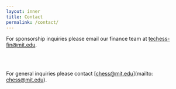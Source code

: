 ```yaml
---
layout: inner
title: Contact
permalink: /contact/
---
```


<p style="text-align: center;" markdown="1">

For sponsorship inquiries please email our finance team at [techess-fin@mit.edu](mailto:techess-fin@mit.edu).

<br><br>

For general inquiries please contact [chess@mit.edu](mailto: chess@mit.edu).


</p>

